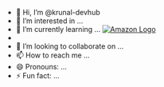 - 👋 Hi, I’m @krunal-devhub
- 👀 I’m interested in ...
- 🌱 I’m currently learning ...
[![Amazon Logo](https://upload.wikimedia.org/wikipedia/commons/a/a9/Amazon_logo.svg)]()
- 
- 💞️ I’m looking to collaborate on ...
- 📫 How to reach me ...
- 😄 Pronouns: ...
- ⚡ Fun fact: ...

<!---
krunal-devhub/krunal-devhub is a ✨ special ✨ repository because its `README.md` (this file) appears on your GitHub profile.
You can click the Preview link to take a look at your changes.
--->
